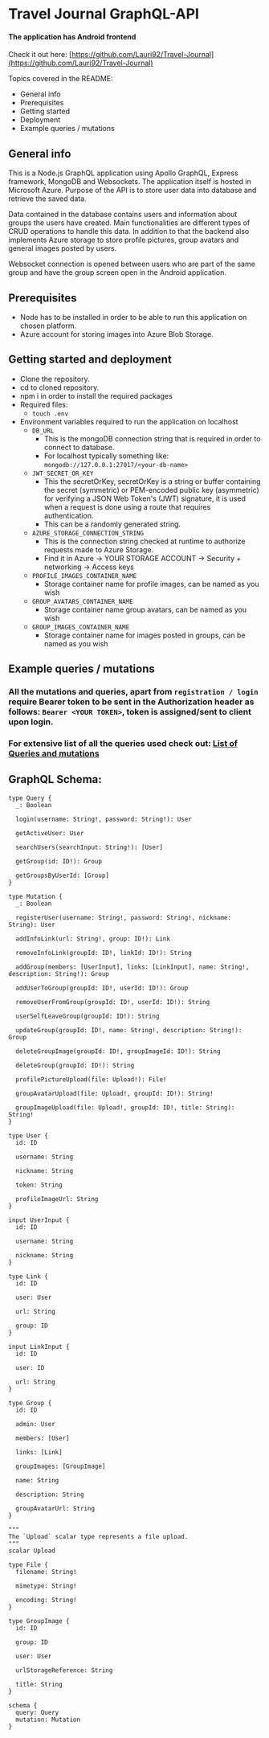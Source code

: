 # Travel Journal GraphQL-API

#### The application has Android frontend

Check it out
here: [https://github.com/Lauri92/Travel-Journal](https://github.com/Lauri92/Travel-Journal)

Topics covered in the README:

* General info
* Prerequisites
* Getting started
* Deployment
* Example queries / mutations

## General info

This is a Node.js GraphQL application using Apollo GraphQL, Express framework, MongoDB and Websockets. The application
itself is hosted
in Microsoft Azure. Purpose of the API is to store user data into database and retrieve the saved data.

Data contained in the database contains users and information about groups the users have created. Main functionalities
are different
types of CRUD operations to handle this data. In addition to that the backend also implements Azure storage to store
profile pictures, group avatars and general images posted by users.

Websocket connection is opened between users who are part of the same group and have the group screen open in the
Android application.

## Prerequisites

* Node has to be installed in order to be able to run this application on chosen platform.
* Azure account for storing images into Azure Blob Storage.

## Getting started and deployment

* Clone the repository.
* cd to cloned repository.
* npm i in order to install the required packages
* Required files:
    * ```touch .env```
* Environment variables required to run the application on localhost
    * ```DB_URL```
        * This is the mongoDB connection string that is required in order to connect to database.
        * For localhost typically something like: ```mongodb://127.0.0.1:27017/<your-db-name>```
    * ```JWT_SECRET_OR_KEY```
        * This the secretOrKey, secretOrKey is a string or buffer containing the secret (symmetric) or PEM-encoded
          public key (asymmetric) for verifying a JSON Web Token's (JWT) signature, it is used when a request is done
          using a route that requires authentication.
        * This can be a randomly generated string.
    * ```AZURE_STORAGE_CONNECTION_STRING```
        * This is the connection string checked at runtime to authorize requests made to Azure Storage.
        * Find it in Azure → YOUR STORAGE ACCOUNT → Security + networking → Access keys
    * ```PROFILE_IMAGES_CONTAINER_NAME```
        * Storage container name for profile images, can be named as you wish
    * ```GROUP_AVATARS_CONTAINER_NAME```
        * Storage container name group avatars, can be named as you wish
    * ```GROUP_IMAGES_CONTAINER_NAME```
        * Storage container name for images posted in groups, can be named as you wish

## Example queries / mutations

### All the mutations and queries, apart from ``registration / login`` require Bearer token to be sent in the Authorization header as follows: ```Bearer <YOUR TOKEN>```, token is assigned/sent to client upon login.

### For extensive list of all the queries used check out: [List of Queries and mutations](https://github.com/Lauri92/Travel-Journal/tree/master/app/src/main/graphql/fi/lauriari/traveljournal)

## GraphQL Schema:
```
type Query {
  _: Boolean

  login(username: String!, password: String!): User

  getActiveUser: User

  searchUsers(searchInput: String!): [User]

  getGroup(id: ID!): Group

  getGroupsByUserId: [Group]
}

type Mutation {
  _: Boolean

  registerUser(username: String!, password: String!, nickname: String): User

  addInfoLink(url: String!, group: ID!): Link

  removeInfoLink(groupId: ID!, linkId: ID!): String

  addGroup(members: [UserInput], links: [LinkInput], name: String!, description: String!): Group

  addUserToGroup(groupId: ID!, userId: ID!): Group

  removeUserFromGroup(groupId: ID!, userId: ID!): String

  userSelfLeaveGroup(groupId: ID!): String

  updateGroup(groupId: ID!, name: String!, description: String!): Group

  deleteGroupImage(groupId: ID!, groupImageId: ID!): String

  deleteGroup(groupId: ID!): String

  profilePictureUpload(file: Upload!): File!

  groupAvatarUpload(file: Upload!, groupId: ID!): String!

  groupImageUpload(file: Upload!, groupId: ID!, title: String): String!
}

type User {
  id: ID

  username: String

  nickname: String

  token: String

  profileImageUrl: String
}

input UserInput {
  id: ID

  username: String

  nickname: String
}

type Link {
  id: ID

  user: User

  url: String

  group: ID
}

input LinkInput {
  id: ID

  user: ID

  url: String
}

type Group {
  id: ID

  admin: User

  members: [User]

  links: [Link]

  groupImages: [GroupImage]

  name: String

  description: String

  groupAvatarUrl: String
}

"""
The `Upload` scalar type represents a file upload.
"""
scalar Upload

type File {
  filename: String!

  mimetype: String!

  encoding: String!
}

type GroupImage {
  id: ID

  group: ID

  user: User

  urlStorageReference: String

  title: String
}

schema {
  query: Query
  mutation: Mutation
}
```
